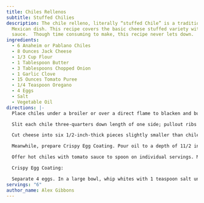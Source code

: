 ```yaml
---
title: Chiles Rellenos
subtitle: Stuffed Chilies
description: The chile relleno, literally “stuffed Chile” is a traditional
  Mexican dish. This recipe covers the basic cheese stuffed variety with tomato
  sauce.  Though time consuming to make, this recipe never lets down.
ingredients:
  - 6 Anaheim or Pablano Chiles
  - 8 Ounces Jack Cheese
  - 1/3 Cup Flour
  - 1 Tablespoon Butter
  - 3 Tablespoons Chopped Onion
  - 1 Garlic Clove
  - 15 Ounces Tomato Puree
  - 1/4 Teaspoon Oregano
  - 4 Eggs
  - Salt
  - Vegetable Oil
directions: |-
  Place chiles under a broiler or over a direct flame to blacken and bubble the skins. Rotate the chiles until they have blackened all the way around. When finished seal them in a plastic bag for 10 minutes and let cool. Then peel the skins off while holding under cool running water.

  Slit each chile three-quarters down length of one side; pullout ribs and seeds, leaving stem intact.

  Cut cheese into six 1/2-inch-thick pieces slightly smaller than chiles; insert a piece into each chile. Roll chiles in flour, shaking off excess. Set aside. In a medium-size frying pan, melt butter over medium heat. Add onion and garlic; cook, stirring, until golden (about 10 minutes). Add tomato puree and oregano; season to taste with salt. Reduce heat, cover, and simmer for 15 minutes; keep warm.

  Meanwhile, prepare Crispy Egg Coating. Pour oil to a depth of 11/2 inches into a wide frying pan and heat to 425°F on a deep-frying thermometer. When oil is hot, hold each chile by its stem and dip into egg coating. (For canned chiles, drop them into egg coating and lift out with 2 forks.) Drop into hot oil and cook, 2 or 3 at a time, until golden on both sides (about 2 minutes total), turning once with a fork and spatula. Drain on paper towels. 

  Offer hot chiles with tomato sauce to spoon on individual servings. Makes 6 servings.

  Crispy Egg Coating:

  Separate 4 eggs. In a large bowl, whip whites with 1 teaspoon salt until firm peaks form. Beat yolks until blended; then quickly fold into whites. Use at once.
servings: "6"
author_name: Alex Gibbons
---
```

